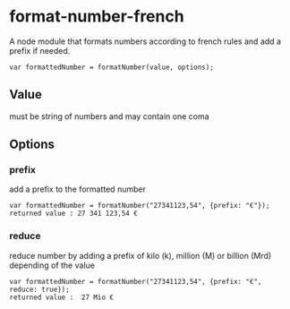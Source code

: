 # format-number-french
A node module that formats numbers according to french rules and add a prefix if needed.

```
var formattedNumber = formatNumber(value, options);
```

## Value
must be string of numbers and may contain one coma 

## Options
### prefix
add a prefix to the formatted number
```
var formattedNumber = formatNumber("27341123,54", {prefix: "€"});
returned value : 27 341 123,54 €
```
### reduce
reduce number by adding a prefix of kilo (k), million (M) or billion (Mrd) depending of the value
```
var formattedNumber = formatNumber("27341123,54", {prefix: "€", reduce: true});
returned value :  27 Mio €
```

